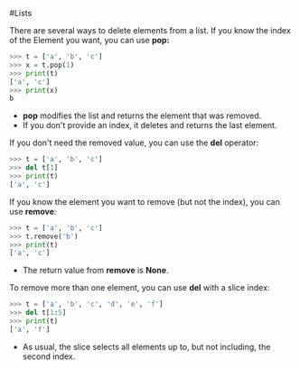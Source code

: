 #Lists 

There are several ways to delete elements from a list. If you know the index of the
Element you want, you can use **pop:**
```python
>>> t = ['a', 'b', 'c']
>>> x = t.pop(1)
>>> print(t)
['a', 'c']
>>> print(x)
b
```
- **pop** modifies the list and returns the element that was removed.
- If you don't provide an index, it deletes and returns the last element.

If you don't need the removed value, you can use the **del** operator:
```python
>>> t = ['a', 'b', 'c']
>>> del t[1]
>>> print(t)
['a', 'c']
```

If you know the element you want to remove (but not the index), you can use **remove**:
```python
>>> t = ['a', 'b', 'c']
>>> t.remove('b')
>>> print(t)
['a', 'c']
```

- The return value from **remove** is **None**.

To remove more than one element, you can use **del** with a slice index:
```python
>>> t = ['a', 'b', 'c', 'd', 'e', 'f']
>>> del t[1:5]
>>> print(t)
['a', 'f']
```
- As usual, the slice selects all elements up to, but not including, the second index.